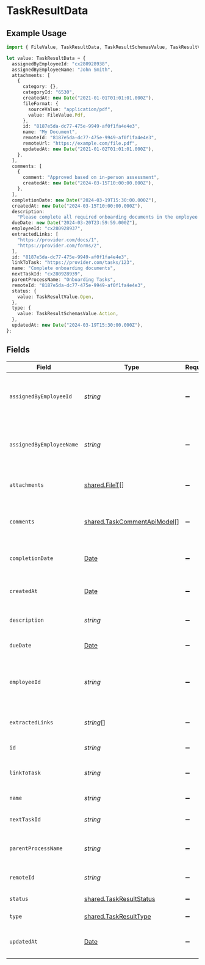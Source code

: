 # TaskResultData

## Example Usage

```typescript
import { FileValue, TaskResultData, TaskResultSchemasValue, TaskResultValue } from "@stackone/stackone-client-ts/sdk/models/shared";

let value: TaskResultData = {
  assignedByEmployeeId: "cx280928938",
  assignedByEmployeeName: "John Smith",
  attachments: [
    {
      category: {},
      categoryId: "6530",
      createdAt: new Date("2021-01-01T01:01:01.000Z"),
      fileFormat: {
        sourceValue: "application/pdf",
        value: FileValue.Pdf,
      },
      id: "8187e5da-dc77-475e-9949-af0f1fa4e4e3",
      name: "My Document",
      remoteId: "8187e5da-dc77-475e-9949-af0f1fa4e4e3",
      remoteUrl: "https://example.com/file.pdf",
      updatedAt: new Date("2021-01-02T01:01:01.000Z"),
    },
  ],
  comments: [
    {
      comment: "Approved based on in-person assessment",
      createdAt: new Date("2024-03-15T10:00:00.000Z"),
    },
  ],
  completionDate: new Date("2024-03-19T15:30:00.000Z"),
  createdAt: new Date("2024-03-15T10:00:00.000Z"),
  description:
    "Please complete all required onboarding documents in the employee portal",
  dueDate: new Date("2024-03-20T23:59:59.000Z"),
  employeeId: "cx280928937",
  extractedLinks: [
    "https://provider.com/docs/1",
    "https://provider.com/forms/2",
  ],
  id: "8187e5da-dc77-475e-9949-af0f1fa4e4e3",
  linkToTask: "https://provider.com/tasks/123",
  name: "Complete onboarding documents",
  nextTaskId: "cx280928939",
  parentProcessName: "Onboarding Tasks",
  remoteId: "8187e5da-dc77-475e-9949-af0f1fa4e4e3",
  status: {
    value: TaskResultValue.Open,
  },
  type: {
    value: TaskResultSchemasValue.Action,
  },
  updatedAt: new Date("2024-03-19T15:30:00.000Z"),
};
```

## Fields

| Field                                                                                         | Type                                                                                          | Required                                                                                      | Description                                                                                   | Example                                                                                       |
| --------------------------------------------------------------------------------------------- | --------------------------------------------------------------------------------------------- | --------------------------------------------------------------------------------------------- | --------------------------------------------------------------------------------------------- | --------------------------------------------------------------------------------------------- |
| `assignedByEmployeeId`                                                                        | *string*                                                                                      | :heavy_minus_sign:                                                                            | The ID of the employee who assigned this task                                                 | cx280928938                                                                                   |
| `assignedByEmployeeName`                                                                      | *string*                                                                                      | :heavy_minus_sign:                                                                            | The name of the employee who assigned this task                                               | John Smith                                                                                    |
| `attachments`                                                                                 | [shared.FileT](../../../sdk/models/shared/filet.md)[]                                         | :heavy_minus_sign:                                                                            | The documents attached to this task                                                           |                                                                                               |
| `comments`                                                                                    | [shared.TaskCommentApiModel](../../../sdk/models/shared/taskcommentapimodel.md)[]             | :heavy_minus_sign:                                                                            | The comments associated with this task                                                        |                                                                                               |
| `completionDate`                                                                              | [Date](https://developer.mozilla.org/en-US/docs/Web/JavaScript/Reference/Global_Objects/Date) | :heavy_minus_sign:                                                                            | The completion date of the task                                                               | 2024-03-19T15:30:00.000Z                                                                      |
| `createdAt`                                                                                   | [Date](https://developer.mozilla.org/en-US/docs/Web/JavaScript/Reference/Global_Objects/Date) | :heavy_minus_sign:                                                                            | The creation date of this task                                                                | 2024-03-15T10:00:00.000Z                                                                      |
| `description`                                                                                 | *string*                                                                                      | :heavy_minus_sign:                                                                            | The description of the task                                                                   | Please complete all required onboarding documents in the employee portal                      |
| `dueDate`                                                                                     | [Date](https://developer.mozilla.org/en-US/docs/Web/JavaScript/Reference/Global_Objects/Date) | :heavy_minus_sign:                                                                            | The due date of the task                                                                      | 2024-03-20T23:59:59.000Z                                                                      |
| `employeeId`                                                                                  | *string*                                                                                      | :heavy_minus_sign:                                                                            | The employee ID associated with this task                                                     | cx280928937                                                                                   |
| `extractedLinks`                                                                              | *string*[]                                                                                    | :heavy_minus_sign:                                                                            | List of extracted links from the task                                                         | [<br/>"https://provider.com/docs/1",<br/>"https://provider.com/forms/2"<br/>]                 |
| `id`                                                                                          | *string*                                                                                      | :heavy_minus_sign:                                                                            | Unique identifier                                                                             | 8187e5da-dc77-475e-9949-af0f1fa4e4e3                                                          |
| `linkToTask`                                                                                  | *string*                                                                                      | :heavy_minus_sign:                                                                            | Link to the task in the provider system                                                       | https://provider.com/tasks/123                                                                |
| `name`                                                                                        | *string*                                                                                      | :heavy_minus_sign:                                                                            | The name of the task                                                                          | Complete onboarding documents                                                                 |
| `nextTaskId`                                                                                  | *string*                                                                                      | :heavy_minus_sign:                                                                            | ID of the next task in sequence                                                               | cx280928939                                                                                   |
| `parentProcessName`                                                                           | *string*                                                                                      | :heavy_minus_sign:                                                                            | Name of the parent process of this task                                                       | Onboarding Tasks                                                                              |
| `remoteId`                                                                                    | *string*                                                                                      | :heavy_minus_sign:                                                                            | Provider's unique identifier                                                                  | 8187e5da-dc77-475e-9949-af0f1fa4e4e3                                                          |
| `status`                                                                                      | [shared.TaskResultStatus](../../../sdk/models/shared/taskresultstatus.md)                     | :heavy_minus_sign:                                                                            | The status of the task                                                                        |                                                                                               |
| `type`                                                                                        | [shared.TaskResultType](../../../sdk/models/shared/taskresulttype.md)                         | :heavy_minus_sign:                                                                            | The type of the task                                                                          |                                                                                               |
| `updatedAt`                                                                                   | [Date](https://developer.mozilla.org/en-US/docs/Web/JavaScript/Reference/Global_Objects/Date) | :heavy_minus_sign:                                                                            | The last updated date of this task                                                            | 2024-03-19T15:30:00.000Z                                                                      |